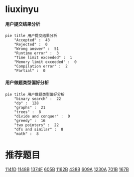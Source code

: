 # liuxinyu

<!-- tabs:start -->



#### **用户提交结果分析**

```mermaid
pie title 用户提交结果分析
    "Accepted" :  43
    "Rejected" :  0
    "Wrong answer" :  51
    "Runtime error" :  3
    "Time limit exceeded" :  1
    "Memory limit exceeded" :  0
    "Compilation error" :  2
    "Partial" :  0
```

#### **用户做题类型偏好分析**

```mermaid
pie title 用户做题类型偏好分析
    "binary search" :  22
    "dp" :  128
    "graphs" :  21
    "trees" :  8
    "divide and conquer" :  0
    "greedy" :  16
    "two pointers" :  22
    "dfs and similar" :  8
    "math" :  8
```



<!-- tabs:end -->
# 推荐题目
[1141D](https://codeforces.com/contest/1141/problem/D)
[1148B](https://codeforces.com/contest/1148/problem/B)
[1374F](https://codeforces.com/contest/1374/problem/F)
[605B](https://codeforces.com/contest/605/problem/B)
[1162B](https://codeforces.com/contest/1162/problem/B)
[438B](https://codeforces.com/contest/438/problem/B)
[609A](https://codeforces.com/contest/609/problem/A)
[1230A](https://codeforces.com/contest/1230/problem/A)
[701B](https://codeforces.com/contest/701/problem/B)
[167B](https://codeforces.com/contest/167/problem/B)
